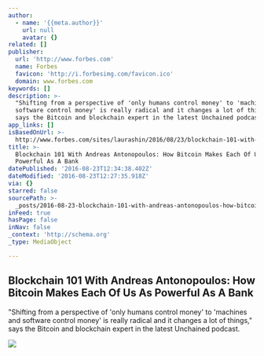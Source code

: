 ```yaml
---
author:
  - name: '{{meta.author}}'
    url: null
    avatar: {}
related: []
publisher:
  url: 'http://www.forbes.com'
  name: Forbes
  favicon: 'http://i.forbesimg.com/favicon.ico'
  domain: www.forbes.com
keywords: []
description: >-
  "Shifting from a perspective of 'only humans control money' to 'machines and
  software control money' is really radical and it changes a lot of things,"
  says the Bitcoin and blockchain expert in the latest Unchained podcast.
app_links: []
isBasedOnUrl: >-
  http://www.forbes.com/sites/laurashin/2016/08/23/blockchain-101-with-andreas-antonopoulos-how-bitcoin-makes-each-of-us-as-powerful-as-a-bank/
title: >-
  Blockchain 101 With Andreas Antonopoulos: How Bitcoin Makes Each Of Us As
  Powerful As A Bank
datePublished: '2016-08-23T12:34:38.402Z'
dateModified: '2016-08-23T12:27:35.918Z'
via: {}
starred: false
sourcePath: >-
  _posts/2016-08-23-blockchain-101-with-andreas-antonopoulos-how-bitcoin-makes.md
inFeed: true
hasPage: false
inNav: false
_context: 'http://schema.org'
_type: MediaObject

---
```

<article style=""><h1>Blockchain 101 With Andreas Antonopoulos: How Bitcoin Makes Each Of Us As Powerful As A Bank</h1><p>"Shifting from a perspective of 'only humans control money' to 'machines and software control money' is really radical and it changes a lot of things," says the Bitcoin and blockchain expert in the latest Unchained podcast.</p><img src="http://blogs-images.forbes.com/laurashin/files/2016/08/Andreas_M_Antonopoulos_in_Zurich_2016-wiki.jpg" /></article>